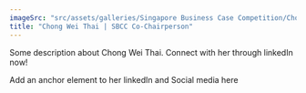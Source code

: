 ```yaml
---
imageSrc: "src/assets/galleries/Singapore Business Case Competition/Chong Wei Thai.png"
title: "Chong Wei Thai | SBCC Co-Chairperson"
---
```

Some description about Chong Wei Thai. Connect with her through linkedIn now!

Add an anchor element to her linkedIn and Social media here
